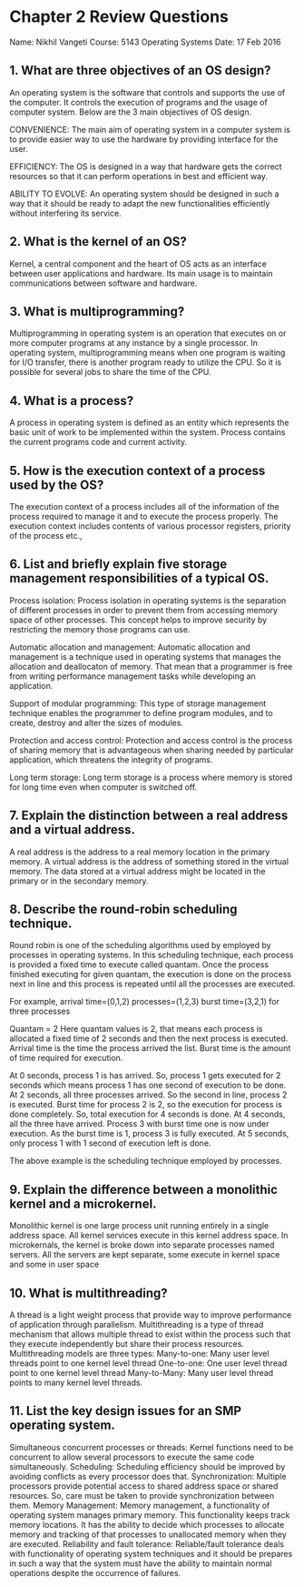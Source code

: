 # Chapter 2 Review Questions
Name: Nikhil Vangeti
Course: 5143 Operating Systems
Date: 17 Feb 2016 

## 1. What are three objectives of an OS design?

An operating system is the software that controls and supports the use of the computer. It controls the execution of programs and the usage of computer system. Below are the 3 main objectives of OS design.

CONVENIENCE: The main aim of operating system in a computer system is to provide easier way to use the hardware by providing interface for the user. 

EFFICIENCY: The OS is designed in a way that hardware gets the correct resources so that it can perform operations in best and efficient way.

ABILITY TO EVOLVE: An operating system should be designed in such a way that it should be ready to adapt the new functionalities efficiently without interfering its service.

## 2. What is the kernel of an OS?

Kernel, a central component and the heart of OS acts as an interface between user applications and hardware. Its main usage is to maintain communications between software and hardware.

## 3. What is multiprogramming?

Multiprogramming in operating system is an operation that executes on or more computer programs at any instance by a single processor.
In operating system, multiprogramming means when one program is waiting for I/O transfer, there is another program ready to utilize the CPU. So it is possible for several jobs to share the time of the CPU.

## 4. What is a process?

A process in operating system is defined as an entity which represents the basic unit of work to be implemented within the system. Process contains the current programs code and current activity.

## 5. How is the execution context of a process used by the OS?

The execution context of a process includes all of the information of the process required to manage it and to execute the process properly. The execution context includes contents of various processor registers, priority of the process etc.,

## 6. List and briefly explain five storage management responsibilities of a typical OS.

Process isolation:
Process isolation in operating systems is the separation of different processes in order to prevent them from accessing memory space of other processes. This concept helps to improve security by restricting the memory those programs can use.

Automatic allocation and management:
Automatic allocation and management is a technique used in operating systems that manages the allocation and deallocaton of memory. That mean that a programmer is free from writing performance management tasks while developing an application. 

Support of modular programming:
This type of storage management technique enables the programmer to define program modules, and to create, destroy and alter the sizes of modules.

Protection and access control:
Protection and access control is the process of sharing memory that is advantageous when sharing needed by particular application, which threatens the integrity of programs.

Long term storage:
Long term storage is a process where memory is stored for long time even when computer is switched off.

## 7. Explain the distinction between a real address and a virtual address.

A real address is the address to a real memory location in the primary memory.
A virtual address is the address of something stored in the virtual memory. The data stored at a virtual address might be located in the primary or in the secondary memory.

## 8. Describe the round-robin scheduling technique.

Round robin is one of the scheduling algorithms used by employed by processes in operating systems. In this scheduling technique, each process is provided a fixed time to execute called quantam. Once the process finished executing for given quantam, the execution is done on the process next in line and this process is repeated until all the processes are executed.

For example,
arrival time=(0,1,2) processes=(1,2,3) burst time=(3,2,1) for three processes

Quantam = 2
Here quantam values is 2, that means each process is allocated a fixed time of 2 seconds and then the next process is executed.
Arrival time is the time the process arrived the list. Burst time is the amount of time required for execution.

At 0 seconds, process 1 is has arrived. So, process 1 gets executed for 2 seconds which means process 1 has one second of execution to be done.
At 2 seconds, all three processes arrived. So the second in line, process 2 is executed. Burst time for process 2 is 2, so the execution for process is done completely. So, total execution for 4 seconds is done.
At 4 seconds, all the three have arrived. Process 3 with burst time one is now under execution. As the burst time is 1, process 3 is fully executed.
At 5 seconds, only process 1 with 1 second of execution left is done.

The above example is the scheduling technique employed by processes.

## 9. Explain the difference between a monolithic kernel and a microkernel.

Monolithic kernel is one large process unit running entirely in a single address space. All kernel services execute in this kernel address space.
In microkernals, the kernel is broke down into separate processes named servers. All the servers are kept separate, some execute in kernel space and some in user space

## 10. What is multithreading?

A thread is a light weight process that provide way to improve performance of application through parallelism. Multithreading is a type of thread mechanism that allows multiple thread to exist within the process such that they execute independently but share their process resources.
Multithreading models are three types:
Many-to-one: Many user level threads point to one kernel level thread
One-to-one: One user level thread point to one kernel level thread
Many-to-Many: Many user level thread points to many kernel level threads.

## 11. List the key design issues for an SMP operating system.

Simultaneous concurrent processes or threads: 
Kernel functions need to be concurrent to allow several processors to execute the same code simultaneously.
Scheduling: 
Scheduling efficiency should be improved by avoiding conflicts as every processor does that.
Synchronization: 
Multiple processors provide potential access to shared address space or shared resources. So, care must be taken to provide synchronization between them.
Memory Management: 
Memory management, a functionality of operating system manages primary memory. This functionality keeps track memory locations. It has the ability to decide which processes to allocate memory and tracking of that processes to unallocated memory when they are executed.
Reliability and fault tolerance:
Reliable/fault tolerance deals with functionality of operating system techniques and it should be prepares in such a way that the system must have the ability to maintain normal operations despite the occurrence of failures.
